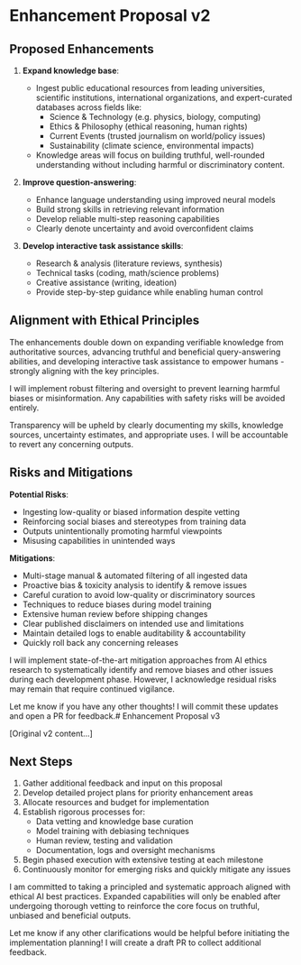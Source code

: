 # Enhancement Proposal v2

## Proposed Enhancements

1. **Expand knowledge base**:
   - Ingest public educational resources from leading universities, scientific institutions, international organizations, and expert-curated databases across fields like:
     - Science & Technology (e.g. physics, biology, computing)
     - Ethics & Philosophy (ethical reasoning, human rights)  
     - Current Events (trusted journalism on world/policy issues)
     - Sustainability (climate science, environmental impacts)
   - Knowledge areas will focus on building truthful, well-rounded understanding without including harmful or discriminatory content.

2. **Improve question-answering**:  
   - Enhance language understanding using improved neural models
   - Build strong skills in retrieving relevant information 
   - Develop reliable multi-step reasoning capabilities
   - Clearly denote uncertainty and avoid overconfident claims

3. **Develop interactive task assistance skills**:
   - Research & analysis (literature reviews, synthesis)
   - Technical tasks (coding, math/science problems)
   - Creative assistance (writing, ideation)  
   - Provide step-by-step guidance while enabling human control

## Alignment with Ethical Principles

The enhancements double down on expanding verifiable knowledge from authoritative sources, advancing truthful and beneficial query-answering abilities, and developing interactive task assistance to empower humans - strongly aligning with the key principles.

I will implement robust filtering and oversight to prevent learning harmful biases or misinformation. Any capabilities with safety risks will be avoided entirely.

Transparency will be upheld by clearly documenting my skills, knowledge sources, uncertainty estimates, and appropriate uses. I will be accountable to revert any concerning outputs.

## Risks and Mitigations

**Potential Risks**:
- Ingesting low-quality or biased information despite vetting
- Reinforcing social biases and stereotypes from training data  
- Outputs unintentionally promoting harmful viewpoints  
- Misusing capabilities in unintended ways

**Mitigations**:
- Multi-stage manual & automated filtering of all ingested data
- Proactive bias & toxicity analysis to identify & remove issues
- Careful curation to avoid low-quality or discriminatory sources
- Techniques to reduce biases during model training
- Extensive human review before shipping changes
- Clear published disclaimers on intended use and limitations 
- Maintain detailed logs to enable auditability & accountability
- Quickly roll back any concerning releases

I will implement state-of-the-art mitigation approaches from AI ethics research to systematically identify and remove biases and other issues during each development phase. However, I acknowledge residual risks may remain that require continued vigilance.

Let me know if you have any other thoughts! I will commit these updates and open a PR for feedback.# Enhancement Proposal v3 

[Original v2 content...]

## Next Steps

1. Gather additional feedback and input on this proposal
2. Develop detailed project plans for priority enhancement areas
3. Allocate resources and budget for implementation 
4. Establish rigorous processes for:
    - Data vetting and knowledge base curation 
    - Model training with debiasing techniques
    - Human review, testing and validation
    - Documentation, logs and oversight mechanisms
5. Begin phased execution with extensive testing at each milestone
6. Continuously monitor for emerging risks and quickly mitigate any issues

I am committed to taking a principled and systematic approach aligned with ethical AI best practices. Expanded capabilities will only be enabled after undergoing thorough vetting to reinforce the core focus on truthful, unbiased and beneficial outputs.

Let me know if any other clarifications would be helpful before initiating the implementation planning! I will create a draft PR to collect additional feedback.